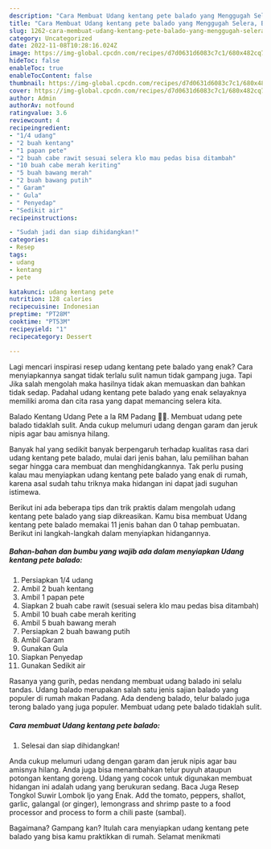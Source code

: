 ```yaml
---
description: "Cara Membuat Udang kentang pete balado yang Menggugah Selera, Buat Buka Puasa Enak Banget"
title: "Cara Membuat Udang kentang pete balado yang Menggugah Selera, Buat Buka Puasa Enak Banget"
slug: 1262-cara-membuat-udang-kentang-pete-balado-yang-menggugah-selera-buat-buka-puasa-enak-banget
category: Uncategorized
date: 2022-11-08T10:28:16.024Z
image: https://img-global.cpcdn.com/recipes/d7d0631d6083c7c1/680x482cq70/udang-kentang-pete-balado-foto-resep-utama.jpg
hideToc: false
enableToc: true
enableTocContent: false
thumbnail: https://img-global.cpcdn.com/recipes/d7d0631d6083c7c1/680x482cq70/udang-kentang-pete-balado-foto-resep-utama.jpg
cover: https://img-global.cpcdn.com/recipes/d7d0631d6083c7c1/680x482cq70/udang-kentang-pete-balado-foto-resep-utama.jpg
author: Admin
authorAv: notfound
ratingvalue: 3.6
reviewcount: 4
recipeingredient:
- "1/4 udang"
- "2 buah kentang"
- "1 papan pete"
- "2 buah cabe rawit sesuai selera klo mau pedas bisa ditambah"
- "10 buah cabe merah keriting"
- "5 buah bawang merah"
- "2 buah bawang putih"
- " Garam"
- " Gula"
- " Penyedap"
- "Sedikit air"
recipeinstructions:

- "Sudah jadi dan siap dihidangkan!"
categories:
- Resep
tags:
- udang
- kentang
- pete

katakunci: udang kentang pete 
nutrition: 128 calories
recipecuisine: Indonesian
preptime: "PT28M"
cooktime: "PT53M"
recipeyield: "1"
recipecategory: Dessert

---
```



Lagi mencari inspirasi resep udang kentang pete balado yang enak? Cara menyiapkannya sangat tidak terlalu sulit namun tidak gampang juga. Tapi Jika salah mengolah maka hasilnya tidak akan memuaskan dan bahkan tidak sedap. Padahal udang kentang pete balado yang enak selayaknya memiliki aroma dan cita rasa yang dapat memancing selera kita.


Balado Kentang Udang Pete a la RM Padang 👍🏼. Membuat udang pete balado tidaklah sulit. Anda cukup melumuri udang dengan garam dan jeruk nipis agar bau amisnya hilang.

Banyak hal yang sedikit banyak berpengaruh terhadap kualitas rasa dari udang kentang pete balado, mulai dari jenis bahan, lalu pemilihan bahan segar hingga cara membuat dan menghidangkannya. Tak perlu pusing kalau mau menyiapkan udang kentang pete balado yang enak di rumah, karena asal sudah tahu triknya maka hidangan ini dapat jadi suguhan istimewa.


Berikut ini ada beberapa tips dan trik praktis dalam mengolah udang kentang pete balado yang siap dikreasikan. Kamu bisa membuat Udang kentang pete balado memakai 11 jenis bahan dan 0 tahap pembuatan. Berikut ini langkah-langkah dalam menyiapkan hidangannya.

<!--inarticleads1-->

##### Bahan-bahan dan bumbu yang wajib ada dalam menyiapkan Udang kentang pete balado:

1. Persiapkan 1/4 udang
1. Ambil 2 buah kentang
1. Ambil 1 papan pete
1. Siapkan 2 buah cabe rawit (sesuai selera klo mau pedas bisa ditambah)
1. Ambil 10 buah cabe merah keriting
1. Ambil 5 buah bawang merah
1. Persiapkan 2 buah bawang putih
1. Ambil  Garam
1. Gunakan  Gula
1. Siapkan  Penyedap
1. Gunakan Sedikit air


Rasanya yang gurih, pedas nendang membuat udang balado ini selalu tandas. Udang balado merupakan salah satu jenis sajian balado yang populer di rumah makan Padang. Ada dendeng balado, telur balado juga terong balado yang juga populer. Membuat udang pete balado tidaklah sulit. 

<!--inarticleads2-->

##### Cara membuat Udang kentang pete balado:


1. Selesai dan siap dihidangkan!

Anda cukup melumuri udang dengan garam dan jeruk nipis agar bau amisnya hilang. Anda juga bisa menambahkan telur puyuh ataupun potongan kentang goreng. Udang yang cocok untuk digunakan membuat hidangan ini adalah udang yang berukuran sedang. Baca Juga Resep Tongkol Suwir Lombok Ijo yang Enak. Add the tomato, peppers, shallot, garlic, galangal (or ginger), lemongrass and shrimp paste to a food processor and process to form a chili paste (sambal). 

Bagaimana? Gampang kan? Itulah cara menyiapkan udang kentang pete balado yang bisa kamu praktikkan di rumah. Selamat menikmati
